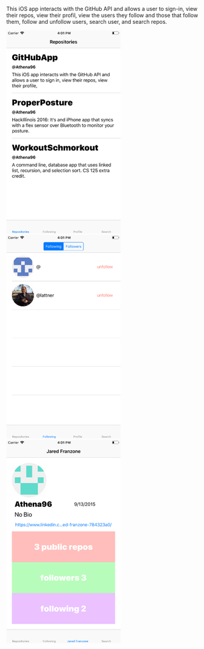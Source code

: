 This iOS app interacts with the GitHub API and allows a user to sign-in, view
their repos, view their profil, view the users they follow and those that
follow them, follow and unfollow users, search user, and search repos.

<img src="https://github.com/Athena96/GitHubApp/blob/master/Simulator%20Screen%20Shot%20-%20iPhone%208%20Plus%20-%202017-12-21%20at%2016.01.01.png" width="300">

<img src="https://github.com/Athena96/GitHubApp/blob/master/Simulator%20Screen%20Shot%20-%20iPhone%208%20Plus%20-%202017-12-21%20at%2016.01.12.png" width="300">

<img src="https://github.com/Athena96/GitHubApp/blob/master/Simulator%20Screen%20Shot%20-%20iPhone%208%20Plus%20-%202017-12-21%20at%2016.01.23.png" width="300">
